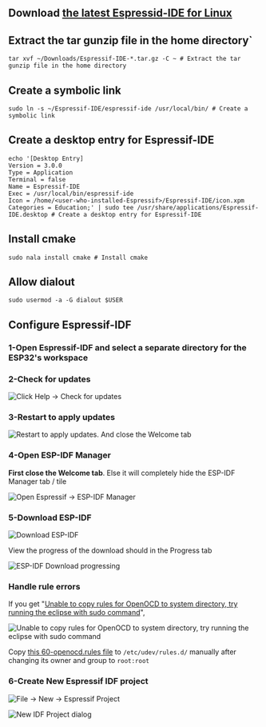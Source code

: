 
## Download [the latest Espressid-IDE for Linux](https://dl.espressif.com/dl/idf-eclipse-plugin/ide/Espressif-IDE-linux.gtk.x86_64/latest)

## Extract the tar gunzip file in the home directory`
`tar xvf ~/Downloads/Espressif-IDE-*.tar.gz -C ~ # Extract the tar gunzip file in the home directory`
## Create a symbolic link
`sudo ln -s ~/Espressif-IDE/espressif-ide /usr/local/bin/ # Create a symbolic link`

## Create a desktop entry for Espressif-IDE

```
echo '[Desktop Entry]
Version = 3.0.0
Type = Application
Terminal = false
Name = Espressif-IDE
Exec = /usr/local/bin/espressif-ide 
Icon = /home/<user-who-installed-Espressif>/Espressif-IDE/icon.xpm
Categories = Education;' | sudo tee /usr/share/applications/Espressif-IDE.desktop # Create a desktop entry for Espressif-IDE
```

## Install cmake
`sudo nala install cmake # Install cmake`

## Allow dialout

`sudo usermod -a -G dialout $USER`

## Configure Espressif-IDF

### 1-Open Espressif-IDF and select a separate directory for the ESP32's workspace

### 2-Check for updates

![Click Help -> Check for updates](1-Check%20for%20updates.png "Click Help -> Check for updates")

### 3-Restart to apply updates

![Restart to apply updates. And close the Welcome tab](2-Restart%20to%20apply%20updates.png "Restart to apply updates. And close the Welcome tab")

### 4-Open ESP-IDF Manager

**First close the Welcome tab**. Else it will completely hide the ESP-IDF Manager tab / tile

![Open Espressif -> ESP-IDF Manager](3-Open%20ESP-IDF%20Manager.png "Open Espressif -> ESP-IDF Manager")

### 5-Download ESP-IDF
![Download ESP-IDF](4-Download%20ESP-IDF.png "Click Add ESP-IDF, Select Version and Directory to download")

View the progress of the download should in the Progress tab

![ESP-IDF Download progressing](4a-Downloading.png "ESP-IDF Download progressing")


### Handle rule errors

If you get "[Unable to copy rules for OpenOCD to system directory, try running the eclipse with sudo command](https://github.com/espressif/idf-eclipse-plugin/issues/777#issuecomment-1574885512)", 

![Unable to copy rules for OpenOCD to system directory, try running the eclipse with sudo command](4b-OpenOCD%20error.png "Unable to copy rules for OpenOCD to system directory, try running the eclipse with sudo command")

Copy [this 60-openocd.rules file](https://github.com/espressif/openocd-esp32/blob/master/contrib/60-openocd.rules) to `/etc/udev/rules.d/` manually after changing its owner and group to `root:root`

### 6-Create New Espressif IDF project

![File -> New -> Espressif Project](5-New%20Espressif%20IDF-Project.png "File -> New -> Espressif Project")


![New IDF Project dialog](5a-New%20IDF%20Project%20dialog.png "New IDF Project dialog")






